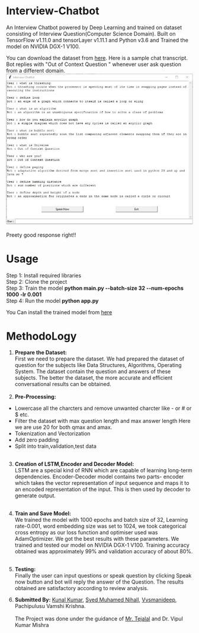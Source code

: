 # Interview-Chatbot

An Interview Chatbot powered by Deep Learning and trained on dataset consisting of Interview Question(Computer Science Domain). 
Built on TensorFlow v1.11.0 and tensorLayer v1.11.1 and Python v3.6 and Trained the model on NVIDIA DGX-1 V100.

You can download the dataset from [here](https://drive.google.com/open?id=1WPY3HB3BlXD-Pflk-CbN60_rTQ8eMNlt).
Here is a sample chat transcript. Bot replies with "Out of Context Question " whenever user ask question from a different domain.<br>
![](Images/Capture.JPG)<br><br>
Preety good response right!!

# Usage
Step 1: Install required libraries<br>
Step 2: Clone the project<br>
Step 3: Train the model **python main.py --batch-size 32 --num-epochs 1000 -lr 0.001**<br>
Step 4: Run the model **python app.py**<br>

You Can install the trained model from [here](google.com)<br>
# MethodoLogy
1. **Prepare the Dataset:**<br>
First we need to prepare the dataset. We had prepared the dataset of question for the subjects like Data Structures, Algorithms, Operating System. The dataset contain the question and answers of these subjects. The better the dataset, the more accurate and efficient conversational results can be obtained.<br><br>
2. **Pre-Processing:**
  * Lowercase all the charcters and remove unwanted charcter like - or # or $ etc. 
  * Filter the dataset with max question length and max answer length Here we are use 20 for both qmax and amax.
  * Tokenization and Vectorization
  * Add zero padding 
  * Split into train,validation,test data<br><br>
3. **Creation of LSTM,Encoder and Decoder Model:**<br>
LSTM are a special kind of RNN which are capable of learning long-term dependencies. Encoder-Decoder model contains two parts- encoder which takes the vector representation of input sequence and maps it to an encoded representation of the input. This is then used by decoder to generate output.<br><br>

4. **Train and Save Model:**<br>
We trained the model with 1000 epochs and batch size of 32, Learning rate-0.001, word embedding size was set to 1024, we took categorical cross entropy as our loss function and optimiser used was AdamOptimizer. We got the best results with these parameters. We trained and tested our model on NVIDIA DGX-1 V100. Training accuracy obtained was approximately 99% and validation accuracy of about 80%.<br><br>

5. **Testing:**<br>
Finally the user can input questions or speak question by clicking Speak now button and bot will reply the answer of the Question. The results obtained are satisfactory according to review analysis.<br>

6. **Submitted By:** [Kunal Kumar](https://github.com/kunal164107), [Syed Muhamed Nihall](https://github.com/neoNihall/), [Vvsmanideep](https://github.com/manideepvvs356), Pachipulusu Vamshi Krishna.<br><br> The Project was done under the guidance of [Mr. Tejalal](https://github.com/tejalal) and Dr. Vipul Kumar Mishra<br><br>
